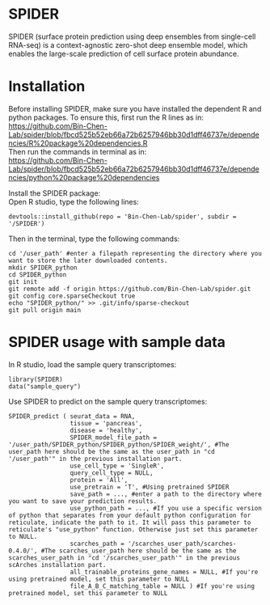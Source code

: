 # SPIDER
SPIDER (surface protein prediction using deep ensembles from single-cell RNA-seq) is a context-agnostic zero-shot deep ensemble model, which enables the large-scale prediction of cell surface protein abundance. 

# Installation
Before installing SPIDER, make sure you have installed the dependent R and python packages. To ensure this, first run the R lines as in: <br />
https://github.com/Bin-Chen-Lab/spider/blob/fbcd525b52eb66a72b6257946bb30d1dff46737e/dependencies/R%20package%20dependencies.R <br />
Then run the commands in terminal as in: <br />
https://github.com/Bin-Chen-Lab/spider/blob/fbcd525b52eb66a72b6257946bb30d1dff46737e/dependencies/python%20package%20dependencies <br />

Install the SPIDER package: <br />
Open R studio, type the following lines: <br />
```
devtools::install_github(repo = 'Bin-Chen-Lab/spider', subdir = '/SPIDER')
``` 

Then in the terminal, type the following commands:
```
cd '/user_path' #enter a filepath representing the directory where you want to store the later downloaded contents.
mkdir SPIDER_python
cd SPIDER_python
git init
git remote add -f origin https://github.com/Bin-Chen-Lab/spider.git
git config core.sparseCheckout true
echo "SPIDER_python/" >> .git/info/sparse-checkout
git pull origin main
```

# SPIDER usage with sample data
In R studio, load the sample query transcriptomes:
```
library(SPIDER)
data("sample_query")
```
Use SPIDER to predict on the sample query transcriptomes:
```
SPIDER_predict ( seurat_data = RNA,
                 tissue = 'pancreas',
                 disease = 'healthy',
                 SPIDER_model_file_path = '/user_path/SPIDER_python/SPIDER_python/SPIDER_weight/', #The user_path here should be the same as the user_path in "cd '/user_path'" in the previous installation part.
                 use_cell_type = 'SingleR',
                 query_cell_type = NULL,
                 protein = 'All',
                 use_pretrain = 'T', #Using pretrained SPIDER
                 save_path = ..., #enter a path to the directory where you want to save your prediction results.
                 use_python_path = ..., #If you use a specific version of python that separates from your default python configuration for reticulate, indicate the path to it. It will pass this parameter to reticulate's "use_python" function. Otherwise just set this parameter to NULL.
                 scarches_path = '/scarches_user_path/scarches-0.4.0/', #The scarches_user_path here should be the same as the scarches_user_path in "cd '/scarches_user_path'" in the previous scArches installation part.
                 all_trainable_proteins_gene_names = NULL, #If you're using pretrained model, set this parameter to NULL
                 file_A_B_C_matching_table = NULL ) #If you're using pretrained model, set this parameter to NULL
```
